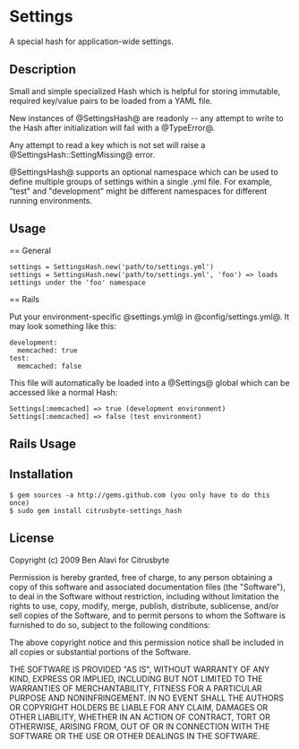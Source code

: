 Settings
========

A special hash for application-wide settings.

Description
-----------

Small and simple specialized Hash which is helpful for storing immutable,
required key/value pairs to be loaded from a YAML file.

New instances of @SettingsHash@ are readonly -- any attempt to write to the
Hash after initialization will fail with a @TypeError@.

Any attempt to read a key which is not set will raise a 
@SettingsHash::SettingMissing@ error.

@SettingsHash@ supports an optional namespace which can be used to define
multiple groups of settings within a single .yml file. For example, "test" and
"development" might be different namespaces for different running environments.

Usage
-----

== General

    settings = SettingsHash.new('path/to/settings.yml')
    settings = SettingsHash.new('path/to/settings.yml', 'foo') => loads settings under the 'foo' namespace
    
== Rails

Put your environment-specific @settings.yml@ in @config/settings.yml@. It may
look something like this:

    development:
      memcached: true
    test:
      memcached: false
      
This file will automatically be loaded into a @Settings@ global which can be
accessed like a normal Hash:

    Settings[:memcached] => true (development environment)
    Settings[:memcached] => false (test environment)
    
Rails Usage
-----------

Installation
------------

    $ gem sources -a http://gems.github.com (you only have to do this once)
    $ sudo gem install citrusbyte-settings_hash

License
-------

Copyright (c) 2009 Ben Alavi for Citrusbyte

Permission is hereby granted, free of charge, to any person
obtaining a copy of this software and associated documentation
files (the "Software"), to deal in the Software without
restriction, including without limitation the rights to use,
copy, modify, merge, publish, distribute, sublicense, and/or sell
copies of the Software, and to permit persons to whom the
Software is furnished to do so, subject to the following
conditions:

The above copyright notice and this permission notice shall be
included in all copies or substantial portions of the Software.

THE SOFTWARE IS PROVIDED "AS IS", WITHOUT WARRANTY OF ANY KIND,
EXPRESS OR IMPLIED, INCLUDING BUT NOT LIMITED TO THE WARRANTIES
OF MERCHANTABILITY, FITNESS FOR A PARTICULAR PURPOSE AND
NONINFRINGEMENT. IN NO EVENT SHALL THE AUTHORS OR COPYRIGHT
HOLDERS BE LIABLE FOR ANY CLAIM, DAMAGES OR OTHER LIABILITY,
WHETHER IN AN ACTION OF CONTRACT, TORT OR OTHERWISE, ARISING
FROM, OUT OF OR IN CONNECTION WITH THE SOFTWARE OR THE USE OR
OTHER DEALINGS IN THE SOFTWARE.
